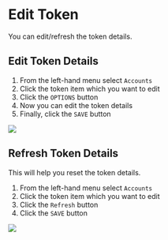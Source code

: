 
# Edit Token


You can edit/refresh the token details.

## Edit Token Details

1. From the left-hand menu select `Accounts`
2. Click the token item which you want to edit
3. Click the `OPTIONS` button
4. Now you can edit the token details
5. Finally, click the `SAVE` button

![](../../img/wallet/gif/tokens_edit.gif)

## Refresh Token Details

This will help you reset the token details.

1. From the left-hand menu select `Accounts`
2. Click the token item which you want to edit
3. Click the `Refresh` button
4. Click the `SAVE` button

![](../../img/wallet/gif/tokens_refresh.gif)
